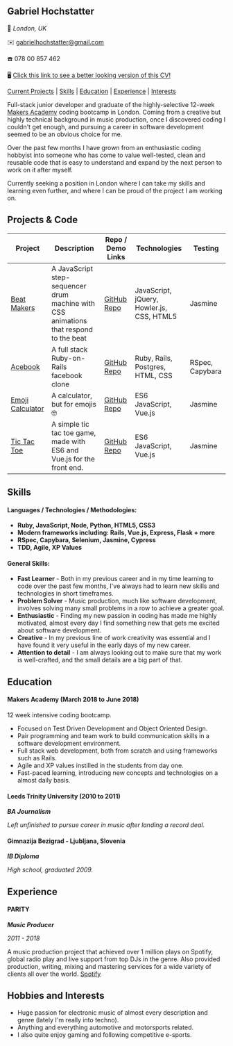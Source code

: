 ## Gabriel Hochstatter

📍 *London, UK*

✉️ gabrielhochstatter@gmail.com

☎️ 078 00 857 462

🖥 [Click this link to see a better looking version of this CV!](https://gabrielhochstatter.github.io/)

[Current Projects](#projects) | [Skills](#skills) | [Education](#education) | [Experience](#experience) | [Interests](#interests) 

Full-stack junior developer and graduate of the highly-selective 12-week [Makers Academy](https://www.makersacademy.com) coding bootcamp in London. Coming from a creative but highly technical background in music production, once I discovered coding I couldn't get enough, and pursuing a career in software development seemed to be an obvious choice for me.

Over the past few months I have grown from an enthusiastic coding hobbyist into someone who has come to value well-tested, clean and reusable code that is easy to understand and expand by the next person to work on it after myself.

Currently seeking a position in London where I can take my skills and learning even further, and where I can be proud of the project I am working on.

## <a name="projects">Projects & Code</a>

Project | Description | Repo / Demo Links | Technologies | Testing
--- | --- | --- | --- | ---
[Beat Makers](https://drum-machine-fksukfijbx.now.sh/) | A JavaScript step-sequencer drum machine with CSS animations that respond to the beat | [GitHub Repo](https://github.com/gabrielhochstatter/drum-machine) | JavaScript, jQuery, Howler.js, CSS, HTML5 | Jasmine
[Acebook](https://github.com/gabrielhochstatter/acebook-byte-2) | A full stack Ruby-on-Rails facebook clone | [GitHub Repo](https://github.com/gabrielhochstatter/acebook-byte-2) | Ruby, Rails, Postgres, HTML, CSS | RSpec, Capybara
[Emoji Calculator](https://infallible-bhaskara-84ca2b.netlify.com/) | A calculator, but for emojis 🤓 | [GitHub Repo](https://github.com/gabrielhochstatter/emoji-calculator) | ES6 JavaScript, Vue.js | Jasmine
[Tic Tac Toe](https://github.com/gabrielhochstatter/tic-tac-toe) | A simple tic tac toe game, made with ES6 and Vue.js for the front end. | [GitHub Repo](https://github.com/gabrielhochstatter/tic-tac-toe) | ES6 JavaScript, Vue.js | Jasmine

## <a name="skills">Skills</a>

#### Languages / Technologies / Methodologies:

- **Ruby, JavaScript, Node, Python, HTML5, CSS3**
- **Modern frameworks including: Rails, Vue.js, Express, Flask + more**
- **RSpec, Capybara, Selenium, Jasmine, Cypress**
- **TDD, Agile, XP Values**

#### General Skills:

- **Fast Learner** - Both in my previous career and in my time learning to code over the past few months, I've always had to learn new skills and technologies in short timeframes.
- **Problem Solver** - Music production, much like software development, involves solving many small problems in a row to achieve a greater goal.
- **Enthusiastic** - Finding my new passion in coding has made me highly motivated, almost every day I find something new that gets me excited about software development.
- **Creative** - In my previous line of work creativity was essential and I have found it very useful in the early days of my new career.
- **Attention to detail** - I am always looking out to make sure that my work is well-crafted, and the small details are a big part of that.

## <a name="education">Education</a>

#### Makers Academy (March 2018 to June 2018)
12 week intensive coding bootcamp.

- Focused on Test Driven Development and Object Oriented Design.
- Pair programming and team work to build communication skills in a software development environment.
- Full stack web development, both from scratch and using frameworks such as Rails.
- Agile and XP values instilled in the students from day one.
- Fast-paced learning, introducing new concepts and technologies on a almost daily basis.

#### Leeds Trinity University (2010 to 2011)
***BA Journalism***

*Left unfinished to pursue career in music after landing a record deal.*

#### Gimnazija Bezigrad - Ljubljana, Slovenia
***IB Diploma***

*High school, graduated 2009.*

## <a name="experience">Experience</a>

#### PARITY
***Music Producer***

*2011 - 2018*

A music production project that achieved over 1 million plays on Spotify, global radio play and live support from top DJs in the genre.
Also provided production, writing, mixing and mastering services for a wide variety of clients all over the world. [Spotify](https://open.spotify.com/artist/1L4Il7L0c0kU1bVAQbrQkv?si=ph9AaYWETM2lpeBl2LD69A)

## <a name="interests">Hobbies and Interests</a>

- Huge passion for electronic music of almost every description and genre (lately I'm really into techno).
- Anything and everything automotive and motorsports related.
- I also quite enjoy gaming and following competitive e-sports.
